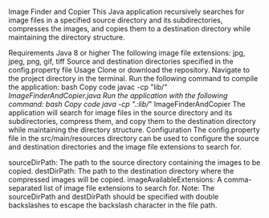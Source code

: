 Image Finder and Copier
This Java application recursively searches for image files in a specified source directory and its subdirectories, compresses the images, and copies them to a destination directory while maintaining the directory structure.

Requirements
Java 8 or higher
The following image file extensions: jpg, jpeg, png, gif, tiff
Source and destination directories specified in the config.property file
Usage
Clone or download the repository.
Navigate to the project directory in the terminal.
Run the following command to compile the application:
bash
Copy code
javac -cp "lib/*" ImageFinderAndCopier.java
Run the application with the following command:
bash
Copy code
java -cp ".:lib/*" ImageFinderAndCopier
The application will search for image files in the source directory and its subdirectories, compress them, and copy them to the destination directory while maintaining the directory structure.
Configuration
The config.property file in the src/main/resources directory can be used to configure the source and destination directories and the image file extensions to search for.

sourceDirPath: The path to the source directory containing the images to be copied.
destDirPath: The path to the destination directory where the compressed images will be copied.
imageAvailableExtensions: A comma-separated list of image file extensions to search for.
Note: The sourceDirPath and destDirPath should be specified with double backslashes to escape the backslash character in the file path.
